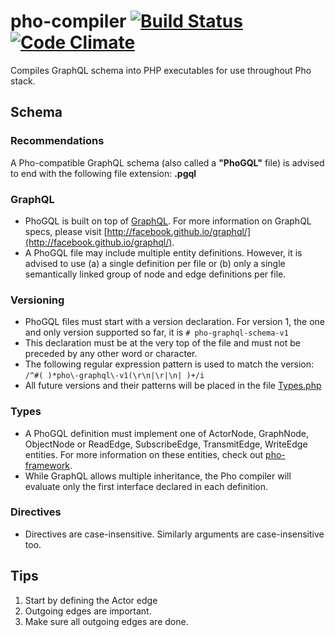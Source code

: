 # pho-compiler [![Build Status](https://travis-ci.org/phonetworks/pho-lib-graph.svg?branch=master)](https://travis-ci.org/phonetworks/pho-lib-graph) [![Code Climate](https://img.shields.io/codeclimate/github/phonetworks/pho-compiler.svg)](https://codeclimate.com/github/phonetworks/pho-compiler)

Compiles GraphQL schema into PHP executables for use throughout Pho stack.

## Schema

### Recommendations

A Pho-compatible GraphQL schema (also called a **"PhoGQL"** file) is advised to end with the following file extension: **.pgql**

### GraphQL

* PhoGQL is built on top of [GraphQL](http://graphql.org/). For more information on GraphQL specs, please visit  [http://facebook.github.io/graphql/](http://facebook.github.io/graphql/).
* A PhoGQL file may include multiple entity definitions. However, it is advised to use (a) a single definition per file or (b) only a single semantically linked group of node and edge definitions per file.

### Versioning
* PhoGQL files must start with a version declaration. For version 1, the one and only version supported so far, it is ```# pho-graphql-schema-v1```
* This declaration must be at the very top of the file and must not be preceded by any other word or character. 
* The following regular expression pattern is used to match the version: ```/^#( )*pho\-graphql\-v1(\r\n|\r|\n| )+/i```
* All future versions and their patterns will be placed in the file [Types.php](https://github.com/phonetworks/pho-compiler/blob/master/src/Pho/Compiler/Types.php)

### Types
* A PhoGQL definition must implement one of ActorNode, GraphNode, ObjectNode or ReadEdge, SubscribeEdge, TransmitEdge, WriteEdge entities. For more information on these entities, check out [pho-framework](http://github.com/phonetworks/pho-framework).
* While GraphQL allows multiple inheritance, the Pho compiler will evaluate only the first interface declared in each definition.

### Directives
* Directives are case-insensitive. Similarly arguments are case-insensitive too.

## Tips
1. Start by defining the Actor edge
2. Outgoing edges are important.
3. Make sure all outgoing edges are done.
